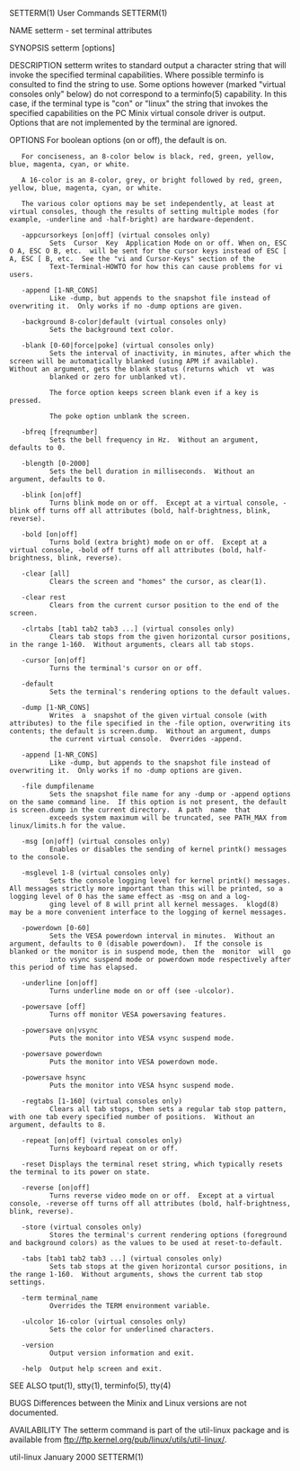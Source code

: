 
SETTERM(1)                                                                                      User Commands                                                                                      SETTERM(1)



NAME
       setterm - set terminal attributes

SYNOPSIS
       setterm [options]

DESCRIPTION
       setterm  writes  to  standard  output  a character string that will invoke the specified terminal capabilities.  Where possible terminfo is consulted to find the string to use.  Some options however
       (marked "virtual consoles only" below) do not correspond to a terminfo(5) capability.  In this case, if the terminal type is "con" or "linux" the string that invokes the  specified  capabilities  on
       the PC Minix virtual console driver is output.  Options that are not implemented by the terminal are ignored.

OPTIONS
       For boolean options (on or off), the default is on.

       For conciseness, an 8-color below is black, red, green, yellow, blue, magenta, cyan, or white.

       A 16-color is an 8-color, grey, or bright followed by red, green, yellow, blue, magenta, cyan, or white.

       The various color options may be set independently, at least at virtual consoles, though the results of setting multiple modes (for example, -underline and -half-bright) are hardware-dependent.

       -appcursorkeys [on|off] (virtual consoles only)
              Sets  Cursor  Key  Application Mode on or off. When on, ESC O A, ESC O B, etc.  will be sent for the cursor keys instead of ESC [ A, ESC [ B, etc.  See the "vi and Cursor-Keys" section of the
              Text-Terminal-HOWTO for how this can cause problems for vi users.

       -append [1-NR_CONS]
              Like -dump, but appends to the snapshot file instead of overwriting it.  Only works if no -dump options are given.

       -background 8-color|default (virtual consoles only)
              Sets the background text color.

       -blank [0-60|force|poke] (virtual consoles only)
              Sets the interval of inactivity, in minutes, after which the screen will be automatically blanked (using APM if available).  Without an argument, gets the blank status (returns which  vt  was
              blanked or zero for unblanked vt).

              The force option keeps screen blank even if a key is pressed.

              The poke option unblank the screen.

       -bfreq [freqnumber]
              Sets the bell frequency in Hz.  Without an argument, defaults to 0.

       -blength [0-2000]
              Sets the bell duration in milliseconds.  Without an argument, defaults to 0.

       -blink [on|off]
              Turns blink mode on or off.  Except at a virtual console, -blink off turns off all attributes (bold, half-brightness, blink, reverse).

       -bold [on|off]
              Turns bold (extra bright) mode on or off.  Except at a virtual console, -bold off turns off all attributes (bold, half-brightness, blink, reverse).

       -clear [all]
              Clears the screen and "homes" the cursor, as clear(1).

       -clear rest
              Clears from the current cursor position to the end of the screen.

       -clrtabs [tab1 tab2 tab3 ...] (virtual consoles only)
              Clears tab stops from the given horizontal cursor positions, in the range 1-160.  Without arguments, clears all tab stops.

       -cursor [on|off]
              Turns the terminal's cursor on or off.

       -default
              Sets the terminal's rendering options to the default values.

       -dump [1-NR_CONS]
              Writes  a  snapshot of the given virtual console (with attributes) to the file specified in the -file option, overwriting its contents; the default is screen.dump.  Without an argument, dumps
              the current virtual console.  Overrides -append.

       -append [1-NR_CONS]
              Like -dump, but appends to the snapshot file instead of overwriting it.  Only works if no -dump options are given.

       -file dumpfilename
              Sets the snapshot file name for any -dump or -append options on the same command line.  If this option is not present, the default is screen.dump in the current directory.  A path  name  that
              exceeds system maximum will be truncated, see PATH_MAX from linux/limits.h for the value.

       -msg [on|off] (virtual consoles only)
              Enables or disables the sending of kernel printk() messages to the console.

       -msglevel 1-8 (virtual consoles only)
              Sets the console logging level for kernel printk() messages.  All messages strictly more important than this will be printed, so a logging level of 0 has the same effect as -msg on and a log‐
              ging level of 8 will print all kernel messages.  klogd(8) may be a more convenient interface to the logging of kernel messages.

       -powerdown [0-60]
              Sets the VESA powerdown interval in minutes.  Without an argument, defaults to 0 (disable powerdown).  If the console is blanked or the monitor is in suspend mode, then the  monitor  will  go
              into vsync suspend mode or powerdown mode respectively after this period of time has elapsed.

       -underline [on|off]
              Turns underline mode on or off (see -ulcolor).

       -powersave [off]
              Turns off monitor VESA powersaving features.

       -powersave on|vsync
              Puts the monitor into VESA vsync suspend mode.

       -powersave powerdown
              Puts the monitor into VESA powerdown mode.

       -powersave hsync
              Puts the monitor into VESA hsync suspend mode.

       -regtabs [1-160] (virtual consoles only)
              Clears all tab stops, then sets a regular tab stop pattern, with one tab every specified number of positions.  Without an argument, defaults to 8.

       -repeat [on|off] (virtual consoles only)
              Turns keyboard repeat on or off.

       -reset Displays the terminal reset string, which typically resets the terminal to its power on state.

       -reverse [on|off]
              Turns reverse video mode on or off.  Except at a virtual console, -reverse off turns off all attributes (bold, half-brightness, blink, reverse).

       -store (virtual consoles only)
              Stores the terminal's current rendering options (foreground and background colors) as the values to be used at reset-to-default.

       -tabs [tab1 tab2 tab3 ...] (virtual consoles only)
              Sets tab stops at the given horizontal cursor positions, in the range 1-160.  Without arguments, shows the current tab stop settings.

       -term terminal_name
              Overrides the TERM environment variable.

       -ulcolor 16-color (virtual consoles only)
              Sets the color for underlined characters.

       -version
              Output version information and exit.

       -help  Output help screen and exit.

SEE ALSO
       tput(1), stty(1), terminfo(5), tty(4)

BUGS
       Differences between the Minix and Linux versions are not documented.

AVAILABILITY
       The setterm command is part of the util-linux package and is available from ftp://ftp.kernel.org/pub/linux/utils/util-linux/.



util-linux                                                                                       January 2000                                                                                      SETTERM(1)

